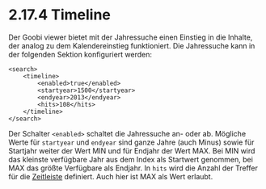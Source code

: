 # 2.17.4 Timeline

Der Goobi viewer bietet mit der Jahressuche einen Einstieg in die Inhalte, der analog zu dem Kalendereinstieg funktioniert. Die Jahressuche kann in der folgenden Sektion konfiguriert werden:

```markup
<search>
    <timeline>
        <enabled>true</enabled>
        <startyear>1500</startyear>
        <endyear>2013</endyear>
        <hits>108</hits>
    </timeline>
</search>
```

Der Schalter `<enabled>` schaltet die Jahressuche an- oder ab. Mögliche Werte für `startyear` und `endyear` sind ganze Jahre \(auch Minus\) sowie für Startjahr weiter der Wert MIN und für Endjahr der Wert MAX. Bei MIN wird das kleinste verfügbare Jahr aus dem Index als Startwert genommen, bei MAX das größte Verfügbare als Endjahr. In `hits` wird die Anzahl der Treffer für die [Zeitleiste](../../6.-anwendungsszenarien/6.7-web-api/6.7.3-timeline.md) definiert. Auch hier ist MAX als Wert erlaubt.

